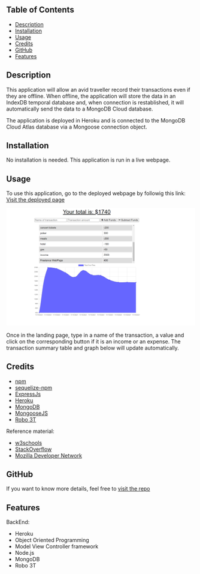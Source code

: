 ## <Budget-Tracker-Offline>

## Table of Contents

  - [Description](#description)
  - [Installation](#installation)
  - [Usage](#usage)
  - [Credits](#credits)
  - [GitHub](#github)
  - [Features](#features)

## Description

This application will allow an avid traveller record their transactions even if they are offline.
When offline, the application will store the data in an IndexDB temporal database and, when connection is restablished, it will automatically send the data to a MongoDB Cloud database.

The application is deployed in Heroku and is connected to the MongoDB Cloud Atlas database via a Mongoose connection object.


## Installation

No installation is needed. This application is run in a live webpage.

## Usage

To use this application, go to the deployed webpage by followig this link: [Visit the deployed page](https://budget-tracker-ajp.herokuapp.com/)

![Image of the Landing Page](./public/assets/images/screenshot.PNG "Landing Page")

Once in the landing page, type in a name of the transaction, a value and click on the corresponding button if it is an income or an expense. The transaction summary table and graph below will update automatically.

## Credits

- [npm](https://www.npmjs.com/)
- [sequelize-npm](https://www.npmjs.com/package/sequelize)
- [ExpressJs](https://expressjs.com/)
- [Heroku](https://www.heroku.com/nodejs)
- [MongoDB](https://cloud.mongodb.com/)
- [MongooseJS](https://mongoosejs.com/)  
- [Robo 3T](https://robomongo.org/download)


Reference material:
- [w3schools](https://www.w3schools.com/)
- [StackOverflow](https://stackoverflow.com/)
- [Mozilla Developer Network](https://developer.mozilla.org/en-US/)


## GitHub

If you want to know more details, feel free to [visit the repo](https://github.com/aj-pena/Budget-Tracker-offline.git)


## Features

BackEnd:
- Heroku
- Object Oriented Programming
- Model View Controller framework
- Node.js
- MongoDB
- Robo 3T  

